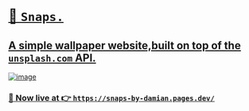 # <u>📸 `Snaps.`<u>
  
  
## A simple wallpaper website,built on top of the <a href="https://unsplash.com" target=_blank>`unsplash.com`</a> API.
  
![image](https://github.com/DamianRavinduPeiris/Snaps/assets/115478137/b8cfb656-0884-4fd4-9899-8a18bc186787)

  
  
  
  ### 🚀 Now live at 👉  <a href="https://snaps-by-damian.pages.dev/" target=_blank>`https://snaps-by-damian.pages.dev/`</a>

